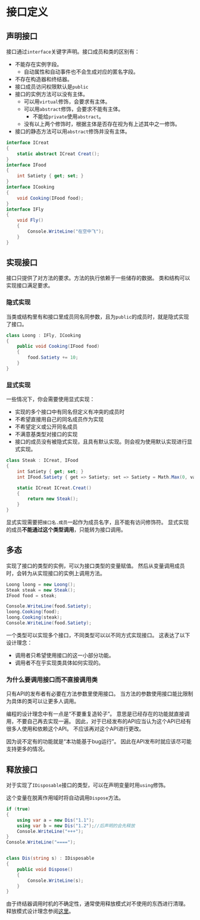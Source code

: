 ﻿# 接口定义

## 声明接口

<!--即便显示实现了基类方法，也会使用隐士实现-->


接口通过`interface`关键字声明。接口成员和类的区别有：

- 不能存在实例字段。
  -  自动属性和自动事件也不会生成对应的匿名字段。
- 不存在构造器和终结器。
- 接口成员访问权限默认是`public`
- 接口的实例方法可以没有主体。
  - 可以用`virtual`修饰，会要求有主体。
  - 可以用`abstract`修饰，会要求不能有主体。
    - 不能给`private`使用`abstract`。
  - 没有以上两个修饰时，根据主体是否存在视为有上述其中之一修饰。
- 接口的静态方法可以用`abstract`修饰并没有主体。

```csharp
interface ICreat
{
	static abstract ICreat Creat();
}
interface IFood
{
	int Satiety { get; set; }
}
interface ICooking
{
	void Cooking(IFood food);
}
interface IFly
{
	void Fly()
	{
		Console.WriteLine("在空中飞");
	}
}
```

## 实现接口

接口只提供了对方法的要求。方法的执行依赖于一些储存的数据。
类和结构可以实现接口满足要求。

### 隐式实现

当类或结构里有和接口里成员同名同参数，且为`public`的成员时，就是隐式实现了接口。

```csharp
class Loong : IFly, ICooking
{
	public void Cooking(IFood food)
	{
		food.Satiety += 10;
	}
}
```

### 显式实现

一些情况下，你会需要使用显式实现：

- 实现的多个接口中有同名但定义有冲突的成员时
- 不希望直接用自己的同名成员作为实现
- 不希望定义或公开同名成员
- 不满意基类型对接口的实现
- 接口的成员没有被隐式实现，且具有默认实现。则会视为使用默认实现进行显式实现。

```csharp
class Steak : ICreat, IFood
{
	int Satiety { get; set; }
	int IFood.Satiety { get => Satiety; set => Satiety = Math.Max(0, value); }

	static ICreat ICreat.Creat()
	{
		return new Steak();
	}
}
```

显式实现需要把`接口名.成员`一起作为成员名字，且不能有访问修饰符。
显式实现的成员**不能通过这个类型调用**，只能转为接口调用。

## 多态

实现了接口的类型的实例，可以为接口类型的变量赋值。
然后从变量调用成员时，会转为从实现接口的实例上调用方法。

```csharp
Loong loong = new Loong();
Steak steak = new Steak();
IFood food = steak;

Console.WriteLine(food.Satiety);
loong.Cooking(food);
loong.Cooking(steak);
Console.WriteLine(food.Satiety);
```

一个类型可以实现多个接口，不同类型可以以不同方式实现接口。
这表达了以下设计理念：

- 调用者只希望使用接口的这一小部分功能。
- 调用者不在乎实现类具体如何实现的。

### 为什么要调用接口而不直接调用类

只有API的发布者有必要在方法参数里使用接口。
当方法的参数使用接口能比限制为具体的类可以让更多人调用。

编程的设计理念中有一点是“不要重复造轮子”。
意思是已经存在的功能就直接调用，不要自己再去实现一遍。
因此，对于已经发布的API应当认为这个API已经有很多人使用和依赖这个API。
不应该再对这个API进行更改。

因为说不定有的功能就是“本功能基于bug运行”。
因此在API发布时就应该尽可能支持更多的情况。

## 释放接口

对于实现了`IDisposable`接口的类型，可以在声明变量时用`using`修饰。

这个变量在脱离作用域时将自动调用`Dispose`方法。

```csharp
if (true)
{
	using var a = new Dis("1.1");
	using var b = new Dis("1.2");//后声明的会先释放
	Console.WriteLine("+++");
}
Console.WriteLine("====");


class Dis(string s) : IDisposable
{
	public void Dispose()
	{
		Console.WriteLine(s);
	}
}
```

由于终结器调用时机的不确定性，通常使用释放模式对不使用的东西进行清理。
释放模式设计理念参阅[这里](https://learn.microsoft.com/zh-cn/dotnet/standard/design-guidelines/dispose-pattern)。